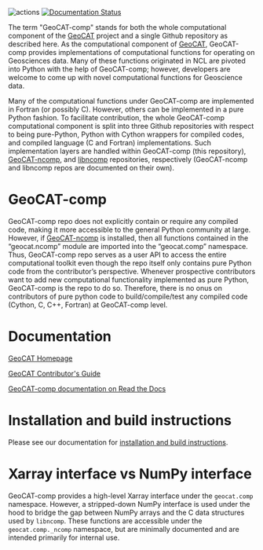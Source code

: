 ![actions](https://github.com/NCAR/geocat-comp/workflows/actions/badge.svg)
[![Documentation Status](https://readthedocs.org/projects/geocat-comp/badge/?version=latest)](https://geocat-comp.readthedocs.io/en/latest/?badge=latest)


The term "GeoCAT-comp" stands for both the whole computational component of the [GeoCAT](https://ncar.github.io/GeoCAT) 
project and a single Github repository as described here. As the computational component of 
[GeoCAT](https://ncar.github.io/GeoCAT), GeoCAT-comp provides implementations of computational functions for operating 
on Geosciences data. Many of these functions originated in NCL are pivoted into Python with the help of GeoCAT-comp; 
however, developers are welcome to come up with novel computational functions for Geoscience data.

Many of the computational functions under GeoCAT-comp are implemented in Fortran 
(or possibly C). However, others can be implemented in a pure Python fashion. To facilitate 
contribution, the whole GeoCAT-comp computational component is split into three Github repositories with respect to 
being pure-Python, Python with Cython wrappers for compiled codes, and compiled language (C and Fortran) 
implementations. Such implementation layers are handled within GeoCAT-comp (this repository), 
[GeoCAT-ncomp](https://github.com/NCAR/geocat-ncomp), and [libncomp](https://github.com/NCAR/libncomp) 
repositories, respectively (GeoCAT-ncomp and libncomp repos are documented on their own).


# GeoCAT-comp

GeoCAT-comp repo does not explicitly contain or require any compiled code, making it more 
accessible to the general Python community at large. However, 
if [GeoCAT-ncomp](https://github.com/NCAR/geocat-ncomp) is installed, then all functions contained in 
the “geocat.ncomp” module are imported into the “geocat.comp” namespace. Thus, GeoCAT-comp repo serves 
as a user API to access the entire computational toolkit even though the repo itself only contains 
pure Python code from the contributor’s perspective. Whenever prospective contributors want to add 
new computational functionality implemented as pure Python, GeoCAT-comp is the repo to do so. 
Therefore, there is no onus on contributors of pure python code to build/compile/test any compiled 
code (Cython, C, C++, Fortran) at GeoCAT-comp level.


# Documentation

[GeoCAT Homepage](https://geocat.ucar.edu/)

[GeoCAT Contributor's Guide](https://geocat.ucar.edu/pages/contributing.html)

[GeoCAT-comp documentation on Read the Docs](https://geocat-comp.readthedocs.io)


# Installation and build instructions

Please see our documentation for 
[installation and build instructions](https://github.com/NCAR/geocat-comp/INSTALLATION.md).


# Xarray interface vs NumPy interface

GeoCAT-comp provides a high-level Xarray interface under the `geocat.comp` namespace. However, 
a stripped-down NumPy interface is used under the hood to bridge the gap between NumPy arrays and 
the C data structures used by `libncomp`. These functions are accessible under the `geocat.comp._ncomp` namespace, 
but are minimally documented and are intended primarily for internal use.
